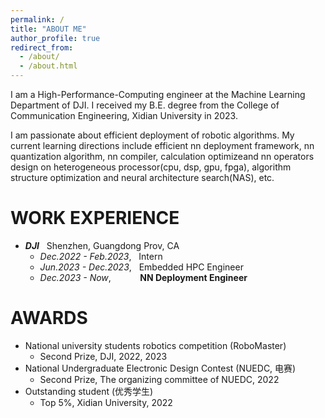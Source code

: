 ```yaml
---
permalink: /
title: "ABOUT ME"
author_profile: true
redirect_from: 
  - /about/
  - /about.html
---
```


I am a High-Performance-Computing engineer at the Machine Learning Department of DJI. I received my B.E. degree from the College of Communication Engineering, Xidian University in 2023.

I am passionate about efficient deployment of robotic algorithms. My current learning directions include efficient nn deployment framework, nn quantization algorithm, nn compiler, calculation optimizeand nn operators design on heterogeneous processor(cpu, dsp, gpu, fpga), algorithm structure optimization and neural architecture search(NAS), etc.

WORK EXPERIENCE
======
- _**DJI**_ &nbsp; Shenzhen, Guangdong Prov, CA
  - _Dec.2022 - Feb.2023_, &nbsp; Intern
  - _Jun.2023 - Dec.2023_, &nbsp; Embedded HPC Engineer
  - _Dec.2023 - Now_, &nbsp; &nbsp; &nbsp; &nbsp; &ensp; **NN Deployment Engineer**

AWARDS
======
- National university students robotics competition (RoboMaster)
  - Second Prize, DJI, 2022, 2023
- National Undergraduate Electronic Design Contest (NUEDC, 电赛)
  - Second Prize, The organizing committee of NUEDC, 2022
- Outstanding student (优秀学生)
  - Top 5%, Xidian University, 2022
